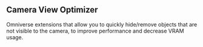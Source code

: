 ## Camera View Optimizer
Omniverse extensions that allow you to quickly hide/remove objects that are not visible to the camera, to improve performance and decrease VRAM usage.